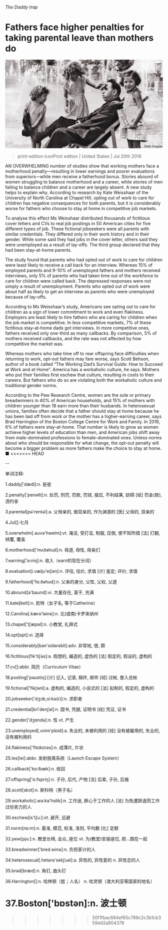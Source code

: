 ###### The Daddy trap

# Fathers face higher penalties for taking parental leave than mothers do 

![image](images/20190720_USP503_0.jpg) 

> print-edition iconPrint edition | United States | Jul 20th 2019 

AN OVERWHELMING number of studies show that working mothers face a motherhood penalty—resulting in lower earnings and poorer evaluations from superiors—while men receive a fatherhood bonus. Stories abound of women struggling to balance motherhood and a career, while stories of men failing to balance children and a career are largely absent. A new study helps to explain why. According to research by Kate Weisshaar of the University of North Carolina at Chapel Hill, opting out of work to care for children has negative consequences for both parents, but it is considerably worse for fathers who choose to stay at home in competitive job markets. 

To analyse this effect Ms Weisshaar distributed thousands of fictitious cover letters and CVs to real job postings in 50 American cities for five different types of job. These fictional jobseekers were all parents with similar credentials. They differed only in their work history and in their gender. While some said they had jobs in the cover letter, others said they were unemployed as a result of lay-offs. The third group declared that they had been stay-at-home parents. 

The study found that parents who had opted out of work to care for children were least likely to receive a call back for an interview. Whereas 15% of employed parents and 9-10% of unemployed fathers and mothers received interviews, only 5% of parents who had taken time out of the workforce to care for children were called back. The depressed responses were not simply a result of unemployment. Parents who opted out of work were about half as likely to get an interview as parents who were unemployed because of lay-offs. 

According to Ms Weisshaar’s study, Americans see opting out to care for children as a sign of lower commitment to work and even flakiness. Employers are least likely to hire fathers who are caring for children when the job market is competitive. In less competitive markets, 7% of these fictitious stay-at-home dads got interviews. In more competitive ones, fathers received only one-third as many callbacks. By comparison, 5% of mothers received callbacks, and the rate was not affected by how competitive the market was. 

Whereas mothers who take time off to rear offspring face difficulties when returning to work, opt-out fathers may fare worse, says Scott Behson, author of a book called “The Working Dad’s Survival Guide: How to Succeed at Work and at Home”. America has a workaholic culture, he says. Mothers who put their families first eschew that culture, resulting in costs to their careers. But fathers who do so are violating both the workaholic culture and traditional gender norms. 

According to the Pew Research Centre, women are the sole or primary breadwinners in 40% of American households, and 15% of mothers with children younger than 18 earn more than their husbands. In heterosexual unions, families often decide that a father should stay at home because he has been laid off from work or the mother has a higher-earning career, says Brad Harrington of the Boston College Centre for Work and Family. In 2016, 6% of fathers were stay-at-home. That number is likely to grow as women achieve higher levels of education than men, and American jobs shift away from male-dominated professions to female-dominated ones. Unless norms about who should be responsible for what change, the opt-out penalty will become a bigger problem as more fathers make the choice to stay at home. ■ 
<<<<<<< HEAD

-- 

 单词注释:

1.daddy['dædi]:n. 爸爸 

2.penalty['penәlti]:n. 处罚, 刑罚, 罚款, 罚球, 报应, 不利结果, 妨碍 [经] 罚金(款), 违约金 

3.parental[pә'rentәl]:a. 父母亲的, 做双亲的, 作为渊源的 [医] 父母的, 双亲的 

4.Jul[]:七月 

5.overwhelm[.әuvә'hwelm]:vt. 淹没, 受打击, 制服, 压倒, 使不知所措 [法] 打翻, 倾覆, 覆盖 

6.motherhood['mʌðәhud]:n. 母道, 母性, 母亲们 

7.earning['ә:niŋ]:n. 收入（earn的现在分词） 

8.evaluation[i.vælju'eiʃәn]:n. 评估, 估价, 求值 [计] 鉴定; 评价; 求值 

9.fatherhood['fɑ:ðәhud]:n. 父亲的身分, 父性, 父权, 父道 

10.abound[ә'baund]:vi. 大量存在, 富于, 充满 

11.kate[keit]:n. 凯特（女子名, 等于Catherine） 

12.Carolina[.kærә'lainә]:n. 北(或南)卡罗来纳州 

13.chapel['tʃæpәl]:n. 小教堂, 礼拜式 

14.opt[ɒpt]:vi. 选择 

15.considerably[kәn'sidәrәbli]:adv. 非常地, 很, 颇 

16.fictitious[fik'tiʃәs]:a. 假想的, 编造的, 虚伪的 [法] 假定的, 假设的, 虚构的 

17.cv[]:abbr. 简历（Curriculum Vitae） 

18.posting['pәustiŋ]:[计] 记入, 记录, 稿件, 邮件 [经] 过帐, 誊入总帐 

19.fictional['fikʃәnl]:a. 虚构的, 编造的, 小说式的 [法] 拟制的, 假定的, 虚构的 

20.jobseeker['dʒɔb,si:kә(r)]:n. 求职者 

21.credential[kri'denʃәl]:n. 国书, 凭据, 证明书 [经] 凭证, 证书 

22.gender['dʒendә]:n. 性 vt. 产生 

23.unemployed[.ʌnim'plɒid]:a. 失业的, 未被利用的 [经] 没有被雇用的, 失业的, 没有被利用的 

24.flakiness['fleɪkɪnəs]:n. 成薄片, 片状 

25.les[lei]:abbr. 发射脱离系统（Launch Escape System） 

26.callback['kɒ:lbæk]:n. 收回 

27.offspring['ɒ:fspriŋ]:n. 子孙, 后代, 产物 [法] 后辈, 子孙, 后裔 

28.scott[skɔt]:n. 斯科特（男子名） 

29.workaholic[.wә:kә'hɒlik]:n. 工作迷, 醉心于工作的人 [法] 为免遭辞退而工作过份卖力的人 

30.eschew[is'tʃu:]:vt. 避开, 远避 

31.norm[nɒ:m]:n. 基准, 模范, 标准, 准则, 平均数 [化] 定额 

32.pew[pju:]:n. 教堂长椅, 会众, 座位 vt. 为(教堂)安装座位, 把...围在一起 

33.breadwinner['bred.winә]:n. 负担家计的人 

34.heterosexual[.hetәrә'sekʃuәl]:a. 异性的, 异性爱的 n. 异性恋的人 

35.brad[bræd]:n. 角钉, 曲头钉 

36.Harrington[]:n. 哈林顿（姓；人名） n. 哈灵顿（澳大利亚等国家的地名） 

37.Boston['bɒstәn]:n. 波士顿 
=======
>>>>>>> 50f1fbac684ef65c788c2c3b1cb359dd2a904378

